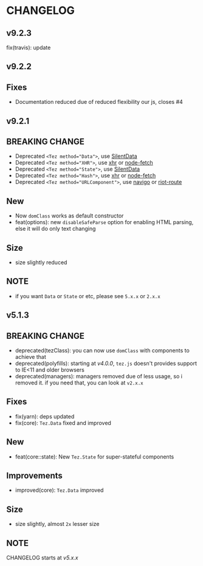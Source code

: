 # CHANGELOG

## v9.2.3
fix(travis): update

## v9.2.2

## Fixes
* Documentation reduced due of reduced flexibility our js, closes #4

## v9.2.1

## BREAKING CHANGE
* Deprecated `<Tez method="Data">`, use [SilentData](https://www.npmjs.com/package/silentdata)
* Deprecated `<Tez method="XHR">`, use [xhr](https://www.npmjs.com/package/xhr) or [node-fetch](https://www.npmjs.com/package/node-fetch)
* Deprecated `<Tez method="State">`, use [SilentData](https://www.npmjs.com/package/silentdata)
* Deprecated `<Tez method="Hash">`, use [xhr](https://www.npmjs.com/package/xhr) or [node-fetch](https://www.npmjs.com/package/node-fetch)
* Deprecated `<Tez method="URLComponent">`, use [navigo](https://github.com/krasimir/navigo) or [riot-route](http://riotjs.com/api/route/)

## New
* Now `domClass` works as default constructor
* feat(options): new `disableSafeParse` option for enabling HTML parsing, else it will do only text changing

## Size
* size slightly reduced

## NOTE
* if you want `Data` or `State` or etc, please see `5.x.x` or `2.x.x`

## v5.1.3

## BREAKING CHANGE
* deprecated(tezClass): you can now use `domClass` with components to achieve that
* deprecated(polyfills): starting at *v4.0.0*, `tez.js` doesn't provides support to IE<11 and older browsers
* deprecated(managers): managers removed due of less usage, so i removed it. if you need that, you can look at `v2.x.x`

## Fixes
* fix(yarn): deps updated
* fix(core): `Tez.Data` fixed and improved

## New
* feat(core::state): New `Tez.State` for super-stateful components

## Improvements
* improved(core): `Tez.Data` improved

## Size
* size slightly, almost `2x` lesser size



## NOTE
CHANGELOG starts at *v5.x.x*